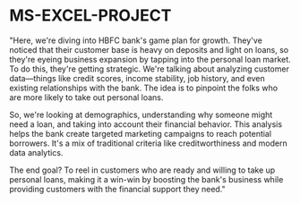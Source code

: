 # MS-EXCEL-PROJECT

"Here, we're diving into HBFC bank's game plan for growth. They've noticed that their customer base is heavy on deposits and light on loans, so they're eyeing business expansion by tapping into the personal loan market. To do this, they're getting strategic. We're talking about analyzing customer data—things like credit scores, income stability, job history, and even existing relationships with the bank. The idea is to pinpoint the folks who are more likely to take out personal loans.

So, we're looking at demographics, understanding why someone might need a loan, and taking into account their financial behavior. This analysis helps the bank create targeted marketing campaigns to reach potential borrowers. It's a mix of traditional criteria like creditworthiness and modern data analytics.

The end goal? To reel in customers who are ready and willing to take up personal loans, making it a win-win by boosting the bank's business while providing customers with the financial support they need."
